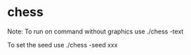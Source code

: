 # chess

Note:
To run on command without graphics use ./chess -text

To set the seed use ./chess -seed xxx 
